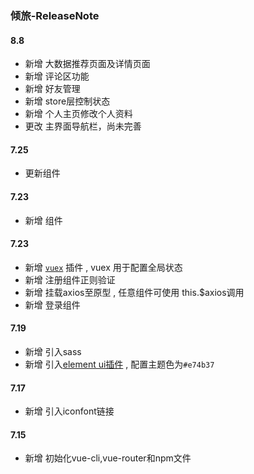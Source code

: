 ### 倾旅-ReleaseNote

#### 8.8

- 新增 大数据推荐页面及详情页面
- 新增 评论区功能
- 新增 好友管理
- 新增 store层控制状态
- 新增 个人主页修改个人资料
- 更改 主界面导航栏，尚未完善

#### 7.25

- 更新组件

#### 7.23

- 新增 组件


#### 7.23

* 新增 [`vuex`](https://vuex.vuejs.org/zh/) 插件 ,  vuex 用于配置全局状态
* 新增 注册组件正则验证 
* 新增 挂载axios至原型 , 任意组件可使用 this.$axios调用
* 新增 登录组件 

#### 7.19

* 新增 引入sass
* 新增 引入[element ui插件](https://element.eleme.cn/#/zh-CN/component/installation) , 配置主题色为`#e74b37`

#### 7.17

* 新增 引入iconfont链接
#### 7.15 
* 新增 初始化vue-cli,vue-router和npm文件



